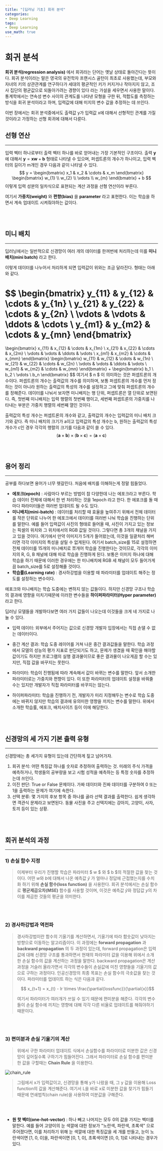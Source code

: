 ```yaml
---
title: "[딥러닝 기초] 회귀 분석" 
categories:
- Deep Learning 
tags: 
- Deep Learning
use_math: true
---
```




# 회귀 분석 

__회귀 분석(regression analysis)__ 에서 회귀라는 단어는 옛날 상태로 돌아간다는 뜻이다. 회귀 분석이라는 말은 영국의 유전학자 프랜시스 골턴이 최초로 사용했는데, 부모와 자녀의 키의 상관관계를 연구하다가 세대의 평균적인 키가 커지거나 작아지지 않고, 조사 집단의 평균값으로 되돌아가려는 경향이 있다 라는 가설을 세우면서 사용한 말이다. 통계학에서는 연속성 변수 사이의 관계도를 나타낸 모형을 구한 뒤, 적합도를 측정하는 방식을 회귀 분석이라고 하며, 입력값에 대해 미지의 변수 값을 추정하는 데 쓰인다.

이번 장에서는 회귀 분석중에서도 출력값 y가 입력값 x에 대해서 선형적인 관계를 가질 것이라고 가정하는 선형 회귀에 대해서 다룬다. 



##  선형 연산 

------

입력 벡터 하나로부터 출력 벡터 하나를 바로 얻어내는 가장 기본적인 구조이다. 출력 $\mathbf{y}$에 대해서 $\mathbf{y} = \mathbf{x} \mathbf{w} + \mathbf{b}$ 형태로 나타낼 수 있으며, 퍼셉트론의 개수가 하나이고, 입력 벡터의 길이가 m개인 경우 다음과 같이 나타낼 수 있다. 
$$
y = \begin{bmatrix} x_1 & x_2 & \cdots & x_m \end{bmatrix} \begin{bmatrix}
w_{1} \\
w_{2} \\
\vdots \\
w_{m} \end{bmatrix} + 
b
$$
  이렇게 입력 성분의 일차식으로 표현되는 계산 과정을 선형 연산이라 부른다. 

여기서 __가중치(weight)__ 와 __편향(bias)__ 을 __parameter__ 라고 표현한다. 이는 학습을 하면서 계속 업데이트 시켜줘야하는 값이다.  

<br/><br/>

##  미니 배치

-----

딥러닝에서는 일반적으로 신경망이 여러 개의 데이터를 한꺼번에 처리하는데 이를 __미니배치(mini batch)__ 라고 한다. 

이렇게 데이터를 나누어서 처리하게 되면 입력값이 위와는 조금 달라진다. 형태는 아래와 같다. 


$$
\begin{bmatrix}
y_{11} & y_{12} & \cdots & y_{1n} \\
y_{21} & y_{22} & \cdots & y_{2n} \\
\vdots & \vdots & \ddots & \cdots \\
y_{m1} & y_{m2} & \cdots & y_{mn}
\end{bmatrix}
=
\begin{bmatrix}
x_{11} & x_{12} & \cdots & x_{1m} \\
x_{21} & x_{22} & \cdots & x_{2m} \\ 
\vdots & \vdots & \ddots & \vdots \\
x_{m1} & x_{m2} & \cdots & x_{mm}
\end{bmatrix}
\begin{bmatrix}
w_{11} & w_{12} & \cdots & w_{1n} \\
w_{21} & w_{22} & \cdots & w_{2n} \\
\vdots & \vdots & \ddots & \vdots \\
w_{m1} & w_{m2} & \cdots & w_{mn}
\end{bmatrix}
+
\begin{bmatrix}
b_1 \\
b_2 \\
\vdots \\
b_n
\end{bmatrix}
$$
 여기서 $ n $ 이 의미하는 것은 퍼셉트론의 개수이다. 퍼셉트론의 개수는 출력값의 개수를 의미하며, 보통 퍼셉트론의 개수를 먼저 정하는 것이 아니라 원하는 출력값의 특성의 개수를 설정하고 그에 맞춰 퍼셉트론의 개수를 정해준다. 데이터를 나눠서 보자면 미니배치는 행 단위, 퍼셉트론은 열 단위로 보면된다. 즉, 첫번째 미니배치는 입력 행렬의 첫번째 행이고, 세번째 퍼셉트론의 가중치를 나타내는 부분은 가중치 행렬의 세번째 열인 것이다.   

출력값의 특성 개수는 퍼셉트론의 개수와 같고, 출력값의 개수는 입력값의 미니 배치 크기와 같다. 즉 미니 배치의 크기가 a이고 입력값의 특성 개수는 b, 원하는 출력값의 특성 개수가 c인 경우 각각의 행렬의 크기를 다음과 같이 쓸 수 있다.   
$$
(\mathbf{a} \times \mathbf{b}) \times (\mathbf{b} \times \mathbf{c}) = (\mathbf{a} \times \mathbf{c})
$$


<br/><br/>



##  용어 정리 

-----

공부를 하다보면 용어가 너무 헷갈린다. 처음에 배치를 이해하는게 정말 힘들었다.  

- __에포크(epoch)__ : 사람마다 부르는 방법이 참 다양한데 나는 에포크라고 부른다. 학습 데이터 전체에 대해서 한 번 처리하는 것을 1epoch 라고 한다. 한 에포크를 돌 때마다 파라미터들은 여러번 업데이트 될 수도 있다. 
- __미니배치(mini-batch)__ : 데이터를 처리할 때 효율을 높여주기 위해서 전체 데이터를 작은 단위로 나누어 한 에포크에서 데이터를 여러번 나눠 학습을 진행하는 단위를 말한다. 예를 들어 입력값이 사진의 형태로 들어올 때, 사진이 가지고 있는 정보는 픽셀의 위치와 그 위치에서의 RGB 값일 것이다. 그렇다면 총 3개의 채널을 가지고 있을 것이다. 여기에서 만약 이미지가 5개가 들어왔는데, 이것을 일괄처리 해버리면 각각 이미지의 특성을 살릴 수 없게된다. 여기서 batch_size를 15로 설정하면 전체 데이터를 15개의 미니배치로 쪼개어 학습을 진행한다는 것이므로, 각각의 이미지의 R, G, B 채널에 대해 따로 학습을 진행하게 된다. 보통은 이미지 하나에 대해 학습을 하기 때문에 이러한 경우에는 한 미니배치에 RGB 세 채널이 모두 들어가게끔 batch_size를 5로 설정해줄 것이다. 
- __학습률(Learning rate)__ : 경사하강법을 이용할 때 파라미터를 업데이트 해주는 정도를 설정하는 변수이다. 

에포크와 미니배치는 학습 도중에는 변하지 않는 값들이다. 하지만 신경망 구조나 학습의 결과에 영향을 미치기때문에 이러한 변수들을 __하이퍼파라미터(Hyper parameter)__ 라고 한다. 

딥러닝 모델들을 개발하다보면 여러 가지 값들이 나오는데 이것들을 크게 네 가지로 나눌 수 있다. 

- 입력 데이터: 외부에서 주어지는 값으로 신경망 개발자 입장에서는 직접 손댈 수 없는 데이터이다. 

- 중간 계산 결과: 학습 도중 레이어를 거쳐 나온 중간 결과값들을 말한다. 학습 과정에서 모델의 성능의 평가 지표로 판단되기도 하고, 문제가 생겼을 때 확인을 해야할 값이기도 하지만 프로그램의 실행 결과물이므로 좋은 결과물이 나오게끔 할 수는 있지만, 직접 값을 바꾸지는 못한다. 

- 파라미터: 학습이 진행됨에 따라 계속해서 값이 바뀌는 변수를 말한다. 앞서 소개한 파라미터로는 가중치와 편향이 있다. 이 또한 파라미터의 업데이트 설정을 바꿔줄 수는 있지만 개발자가 직접 파라미터를 바꾸지는 않는다. 

- 하이퍼파라미터: 학습을 진행하기 전, 개발자가 미리 지정해두는 변수로 학습 도중에는 바뀌지 않지만 학습의 결과에 유의미한 영향을 끼치는 변수를 말한다. 위에서 소개한 학습률, 에포크, 배치사이즈 등이 이에 해당한다. 

  <br/><br/>

##  신경망의 세 가지 기본 출력 유형 

------

신경망에는 총 세가지 유형이 있는데 간단하게 짚고 넘어가자. 

1. 회귀 분석: 어떤 특징값 하나를 숫자로 추정하여 출력하는 것. 미래의 주식 가격을 예측하거나, 학생들의 공부량을 보고 시험 성적을 예측하는 등 특정 숫자를 추정하는데 쓰인다. 
2. 이진 판단: True or False 문제이다. 가짜 데이터와 진짜 데이터를 구분하여 0 또는 1을 출력하는 문제가 여기에 속한다. 
3. 선택 분류: 몇 가지의 후보 항목 중 하나를 골라 선택 결과를 출력한다. 쉽게 생각하면 객관식 문제라고 보면된다. 동물 사진을 주고 선택지에는 강아지, 고양이, 사자, 토끼 등이 있는 상황. 

<br/><br/>

##  회귀 분석의 과정

---

### 1) 손실 함수 지정 

>  이제부터 우리가 진행할 학습은 파라미터 $ w $ 와 $ b $의 적절한 값을 찾는 것이다. 어떤 $w$와 $b$에 대해서 나온 예측값 $\hat{y}$ 가 얼마나 정답에 근접했는지를 수치화 하기 위해 __손실 함수(loss function)__ 을 사용한다. 회귀 분석에서는 손실 함수로 __평균제곱오차(MSE)__ 함수를 사용할 것이며, 이것은 예측값 $\hat{y}$와 정답값 $y$의 차이를 제곱한 것들의 평균을 의미한다. 



<br/><br/>



### 2) 경사하강법과 역전파 

> 경사하강법이란 함수의 기울기를 계산하면서, 기울기에 따라 함숫값이 낮아지는 방향으로 이동하는 알고리즘이다. 이 과정에는 __forward propagation__ 과 __backward propagation__ 의 두 과정이 있는데, forward propagation은 입력값에 대해 신경망 구조를 통과하면서 현재의 파라미터 값을 이용해 위에서 소개한 손실 함수의 값을 계산하는 과정을 말한다. backward propagation은 계산 과정을 거슬러 올라가면서 각각의 변수들이 손실값에 미친 영향들을 기울기의 값으로 구하는 과정이다.  인공신경망의 최종 목표는 손실 함수의 극솟값을 찾는 것이다. 파라미터를 업데이트 하는 식은 다음과 같다. 
>
> $$ x_{t+1} = x_{t} - lr \times \frac{\partial{lossfunc}}{\partial{x}}$$ 
>
> 여기서 파라미터가 여러개가 쓰일 수 있기 때문에 편미분을 해준다. 각각의 변수들이 손실 함수에 끼치는 영향에 대해 각각 다른 비율로 업데이트를 해줘야하기 때문이다. 



<br/><br/>



### 3) 편미분과 손실 기울기의 계산 

> 위에서 구한 파라미터 업데이트 식에서 손실함수를 파라미터로 미분한 값은 신경망이 깊어질수록 구하기가 힘들어진다. 그래서 파라미터로 손실 함수를 편미분 한 값을 구할때는 __Chain Rule__ 을 이용한다. 

 ![chain_rule](/img/chain_rule.jpeg)

> 그림에서 x가 입력값이고, 신경망을 통해 y가 나왔을 때, 그 y 값을 이용해 Loss function의 값을 계산해준다. 여기서 L을 바로 x로 미분한 값을 찾기가 힘들기 때문에 연쇄법칙(chain rule)을 사용하여 미분값을 구해준다. 



<br/><br/>

* __원 핫 벡터(one-hot-vector)__ : 하나 빼고 나머지는 모두 0의 값을 가지는 벡터를 말한다. 예를 들어 고양이의 눈 색깔에 대한 정보가 "노란색, 파란색, 초록색" 으로 주어졌다면, 이를 처리하기 위해 눈 색깔에 대한 특징값을 세 개를 만들고, 눈이 노란색이면 [1, 0, 0]을, 파란색이면 [0, 1, 0], 초록색이면 [0, 0, 1]로 나타내는 경우가 있다. 



